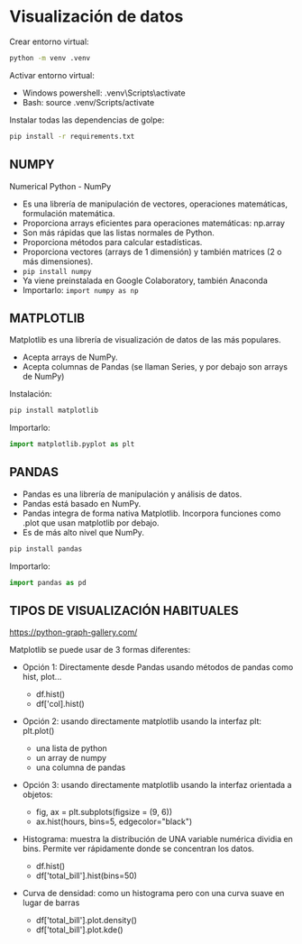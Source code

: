 # Visualización de datos


Crear entorno virtual:

```bash
python -m venv .venv
```

Activar entorno virtual:

* Windows powershell: .venv\Scripts\activate
* Bash: source .venv/Scripts/activate

Instalar todas las dependencias de golpe:

```bash
pip install -r requirements.txt
```

## NUMPY

Numerical Python - NumPy

* Es una librería de manipulación de vectores, operaciones matemáticas, formulación matemática.
* Proporciona arrays eficientes para operaciones matemáticas: np.array
* Son más rápidas que las listas normales de Python.
* Proporciona métodos para calcular estadísticas.
* Proporciona vectores (arrays de 1 dimensión) y también matrices (2 o más dimensiones).
* ``pip install numpy``
* Ya viene preinstalada en Google Colaboratory, también Anaconda
* Importarlo: ``import numpy as np``

## MATPLOTLIB

Matplotlib es una librería de visualización de datos de las más populares.

* Acepta arrays de NumPy.
* Acepta columnas de Pandas (se llaman Series, y por debajo son arrays de NumPy)

Instalación:

```bash
pip install matplotlib
```

Importarlo:

```python
import matplotlib.pyplot as plt
```

## PANDAS

* Pandas es una librería de manipulación y análisis de datos.
* Pandas está basado en NumPy.
* Pandas integra de forma nativa Matplotlib. Incorpora funciones como .plot que usan matplotlib por debajo.
* Es de más alto nivel que NumPy.

```bash
pip install pandas
```

Importarlo:

```python
import pandas as pd
```

## TIPOS DE VISUALIZACIÓN HABITUALES

https://python-graph-gallery.com/

Matplotlib se puede usar de 3 formas diferentes:

* Opción 1: Directamente desde Pandas usando métodos de pandas como hist, plot...
    * df.hist()
    * df['col].hist()
* Opción 2: usando directamente matplotlib usando la interfaz plt: plt.plot()
    * una lista de python
    * un array de numpy
    * una columna de pandas
* Opción 3: usando directamente matplotlib usando la interfaz orientada a objetos: 
    * fig, ax = plt.subplots(figsize = (9, 6))
    * ax.hist(hours, bins=5, edgecolor="black")


* Histograma: muestra la distribución de UNA variable numérica dividia en bins. Permite ver rápidamente donde se concentran los datos.
    * df.hist()
    * df['total_bill'].hist(bins=50)


* Curva de densidad: como un histograma pero con una curva suave en lugar de barras
    * df['total_bill'].plot.density()
    * df['total_bill'].plot.kde()

